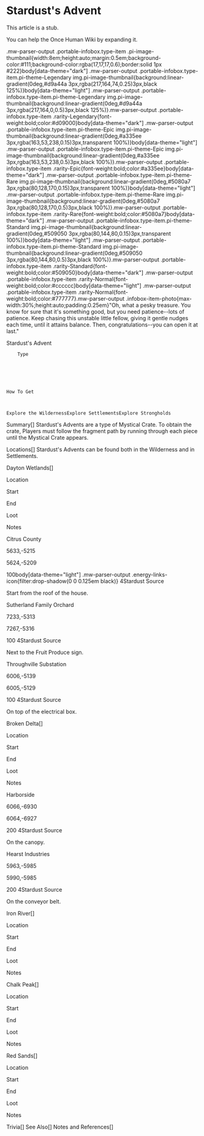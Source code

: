 # Stardust's Advent

This article is a stub.
        
You can help the Once Human Wiki by expanding it.

        
    
.mw-parser-output .portable-infobox.type-item .pi-image-thumbnail{width:8em;height:auto;margin:0.5em;background-color:#111;background-color:rgba(17,17,17,0.6);border:solid 1px #222}body[data-theme="dark"] .mw-parser-output .portable-infobox.type-item.pi-theme-Legendary img.pi-image-thumbnail{background:linear-gradient(0deg,#d9a44a 3px,rgba(217,164,74,0.25)3px,black 125%)}body[data-theme="light"] .mw-parser-output .portable-infobox.type-item.pi-theme-Legendary img.pi-image-thumbnail{background:linear-gradient(0deg,#d9a44a 3px,rgba(217,164,0,0.5)3px,black 125%)}.mw-parser-output .portable-infobox.type-item .rarity-Legendary{font-weight:bold;color:#d09000}body[data-theme="dark"] .mw-parser-output .portable-infobox.type-item.pi-theme-Epic img.pi-image-thumbnail{background:linear-gradient(0deg,#a335ee 3px,rgba(163,53,238,0.15)3px,transparent 100%)}body[data-theme="light"] .mw-parser-output .portable-infobox.type-item.pi-theme-Epic img.pi-image-thumbnail{background:linear-gradient(0deg,#a335ee 3px,rgba(163,53,238,0.5)3px,black 100%)}.mw-parser-output .portable-infobox.type-item .rarity-Epic{font-weight:bold;color:#a335ee}body[data-theme="dark"] .mw-parser-output .portable-infobox.type-item.pi-theme-Rare img.pi-image-thumbnail{background:linear-gradient(0deg,#5080a7 3px,rgba(80,128,170,0.15)3px,transparent 100%)}body[data-theme="light"] .mw-parser-output .portable-infobox.type-item.pi-theme-Rare img.pi-image-thumbnail{background:linear-gradient(0deg,#5080a7 3px,rgba(80,128,170,0.5)3px,black 100%)}.mw-parser-output .portable-infobox.type-item .rarity-Rare{font-weight:bold;color:#5080a7}body[data-theme="dark"] .mw-parser-output .portable-infobox.type-item.pi-theme-Standard img.pi-image-thumbnail{background:linear-gradient(0deg,#509050 3px,rgba(80,144,80,0.15)3px,transparent 100%)}body[data-theme="light"] .mw-parser-output .portable-infobox.type-item.pi-theme-Standard img.pi-image-thumbnail{background:linear-gradient(0deg,#509050 3px,rgba(80,144,80,0.5)3px,black 100%)}.mw-parser-output .portable-infobox.type-item .rarity-Standard{font-weight:bold;color:#509050}body[data-theme="dark"] .mw-parser-output .portable-infobox.type-item .rarity-Normal{font-weight:bold;color:#cccccc}body[data-theme="light"] .mw-parser-output .portable-infobox.type-item .rarity-Normal{font-weight:bold;color:#777777}.mw-parser-output .infobox-item-photo{max-width:30%;height:auto;padding:0.25em}"Oh, what a pesky treasure. You know for sure that it's something good, but you need patience--lots of patience. Keep chasing this unstable little fellow, giving it gentle nudges each time, until it attains balance. Then, congratulations--you can open it at last."

Stardust&#39;s Advent


	
		
		
	
	


	

	
		Type
	
	




	How To Get


	
	Explore the WildernessExplore SettlementsExplore Strongholds





Summary[]
Stardust's Advents are a type of Mystical Crate. To obtain the crate, Players must follow the fragment path by running through each piece until the Mystical Crate appears.

Locations[]
Stardust's Advents can be found both in the Wilderness and in Settlements.

Dayton Wetlands[]


Location

Start

End

Loot

Notes


Citrus County

5633,-5215

5624,-5209

 100body[data-theme="light"] .mw-parser-output .energy-links-icon{filter:drop-shadow(0 0 0.125em black)} 4Stardust Source

Start from the roof of the house.


Sutherland Family Orchard

7233,-5313

7267,-5316

 100 4Stardust Source

Next to the Fruit Produce sign.


Throughville Substation

6006,-5139

6005,-5129

 100 4Stardust Source

On top of the electrical box.

Broken Delta[]


Location

Start

End

Loot

Notes


Harborside

6066,-6930

6064,-6927

 200 4Stardust Source

On the canopy.


Hearst Industries

5963,-5985

5990,-5985

 200 4Stardust Source

On the conveyor belt.

Iron River[]


Location

Start

End

Loot

Notes












Chalk Peak[]


Location

Start

End

Loot

Notes












Red Sands[]


Location

Start

End

Loot

Notes












Trivia[]
See Also[]
Notes and References[]
